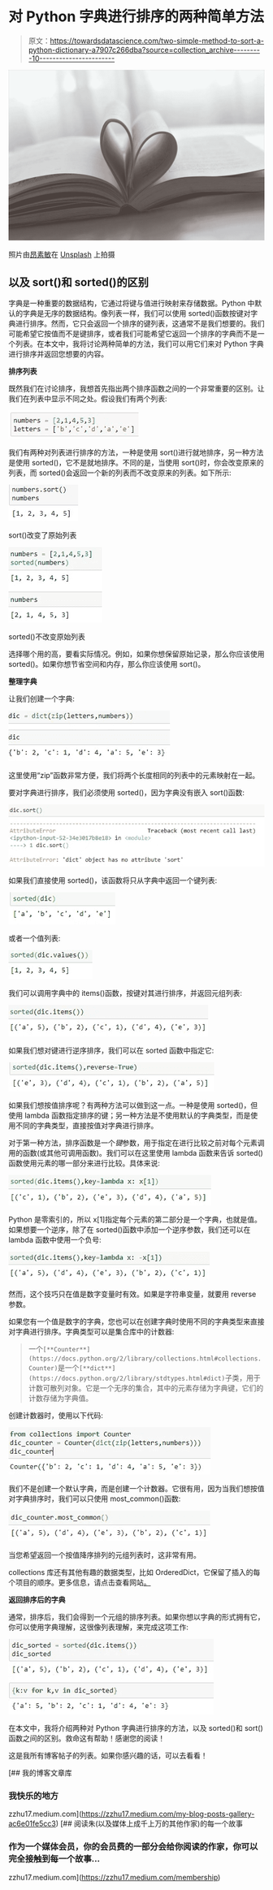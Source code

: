 # 对 Python 字典进行排序的两种简单方法

> 原文：<https://towardsdatascience.com/two-simple-method-to-sort-a-python-dictionary-a7907c266dba?source=collection_archive---------10----------------------->

![](img/c0d3f1eba9559532ba53227e8b143c0e.png)

照片由[昂素敏](https://unsplash.com/@kaunglay1?utm_source=unsplash&utm_medium=referral&utm_content=creditCopyText)在 [Unsplash](https://unsplash.com/s/photos/book?utm_source=unsplash&utm_medium=referral&utm_content=creditCopyText) 上拍摄

## 以及 sort()和 sorted()的区别

字典是一种重要的数据结构，它通过将键与值进行映射来存储数据。Python 中默认的字典是无序的数据结构。像列表一样，我们可以使用 sorted()函数按键对字典进行排序。然而，它只会返回一个排序的键列表，这通常不是我们想要的。我们可能希望它按值而不是键排序，或者我们可能希望它返回一个排序的字典而不是一个列表。在本文中，我将讨论两种简单的方法，我们可以用它们来对 Python 字典进行排序并返回您想要的内容。

**排序列表**

既然我们在讨论排序，我想首先指出两个排序函数之间的一个非常重要的区别。让我们在列表中显示不同之处。假设我们有两个列表:

![](img/9bd8eb7f2d52b217f15d25b32021beba.png)

我们有两种对列表进行排序的方法，一种是使用 sort()进行就地排序，另一种方法是使用 sorted()，它不是就地排序。不同的是，当使用 sort()时，你会改变原来的列表，而 sorted()会返回一个新的列表而不改变原来的列表。如下所示:

![](img/e5e358080ae1d2f16fdf3329b23bdf4c.png)

sort()改变了原始列表

![](img/56c90561a62e7f1dc40597f70c5c1ff6.png)

sorted()不改变原始列表

选择哪个用的高，要看实际情况。例如，如果你想保留原始记录，那么你应该使用 sorted()。如果你想节省空间和内存，那么你应该使用 sort()。

**整理字典**

让我们创建一个字典:

![](img/93988cabfa1c57a3bc00b239ea374518.png)

这里使用“zip”函数非常方便，我们将两个长度相同的列表中的元素映射在一起。

要对字典进行排序，我们必须使用 sorted()，因为字典没有嵌入 sort()函数:

![](img/9ad349e9acc2dd486e267ad67ceb2ec0.png)

如果我们直接使用 sorted()，该函数将只从字典中返回一个键列表:

![](img/7630726dc1455cb9cd2f4921ee65fe8d.png)

或者一个值列表:

![](img/ad3d7d1067d39ca96df02a3a2007d4d3.png)

我们可以调用字典中的 items()函数，按键对其进行排序，并返回元组列表:

![](img/481aabf1e95733a4a892146f13bc3716.png)

如果我们想对键进行逆序排序，我们可以在 sorted 函数中指定它:

![](img/e645d8efa7361dd2d23292ef4637d470.png)

如果我们想按值排序呢？有两种方法可以做到这一点。一种是使用 sorted()，但使用 lambda 函数指定排序的键；另一种方法是不使用默认的字典类型，而是使用不同的字典类型，直接按值对字典进行排序。

对于第一种方法，排序函数是一个*键*参数，用于指定在进行比较之前对每个元素调用的函数(或其他可调用函数)。我们可以在这里使用 lambda 函数来告诉 sorted()函数使用元素的哪一部分来进行比较。具体来说:

![](img/64057335b13a431919ecb03ebd295974.png)

Python 是零索引的，所以 x[1]指定每个元素的第二部分是一个字典，也就是值。如果想要一个逆序，除了在 sorted()函数中添加一个逆序参数，我们还可以在 lambda 函数中使用一个负号:

![](img/82c5832c1308872a4ac598433b12fa73.png)

然而，这个技巧只在值是数字变量时有效。如果是字符串变量，就要用 reverse 参数。

如果您有一个值是数字的字典，您也可以在创建字典时使用不同的字典类型来直接对字典进行排序。字典类型可以是集合库中的计数器:

> 一个`[**Counter**](https://docs.python.org/2/library/collections.html#collections.Counter)`是一个`[**dict**](https://docs.python.org/2/library/stdtypes.html#dict)`子类，用于计数可散列对象。它是一个无序的集合，其中的元素存储为字典键，它们的计数存储为字典值。

创建计数器时，使用以下代码:

![](img/484737b4184100106ef58bd6d0bc69b4.png)

我们不是创建一个默认字典，而是创建一个计数器。它很有用，因为当我们想按值对字典排序时，我们可以只使用 most_common()函数:

![](img/4ae91c5e67bc9187560d1348f0b92ad5.png)

当您希望返回一个按值降序排列的元组列表时，这非常有用。

collections 库还有其他有趣的数据类型，比如 OrderedDict，它保留了插入的每个项目的顺序。更多信息，请点击查看网站[。](https://docs.python.org/2/library/collections.html#)

**返回排序后的字典**

通常，排序后，我们会得到一个元组的排序列表。如果你想以字典的形式拥有它，你可以使用字典理解，这很像列表理解，来完成这项工作:

![](img/d83da36e4a9a0c4c66e88b83dcbc6587.png)

在本文中，我将介绍两种对 Python 字典进行排序的方法，以及 sorted()和 sort()函数之间的区别。救命这有帮助！感谢您的阅读！

这是我所有博客帖子的列表。如果你感兴趣的话，可以去看看！

[](https://zzhu17.medium.com/my-blog-posts-gallery-ac6e01fe5cc3) [## 我的博客文章库

### 我快乐的地方

zzhu17.medium.com](https://zzhu17.medium.com/my-blog-posts-gallery-ac6e01fe5cc3) [](https://zzhu17.medium.com/membership) [## 阅读朱(以及媒体上成千上万的其他作家)的每一个故事

### 作为一个媒体会员，你的会员费的一部分会给你阅读的作家，你可以完全接触到每一个故事…

zzhu17.medium.com](https://zzhu17.medium.com/membership)